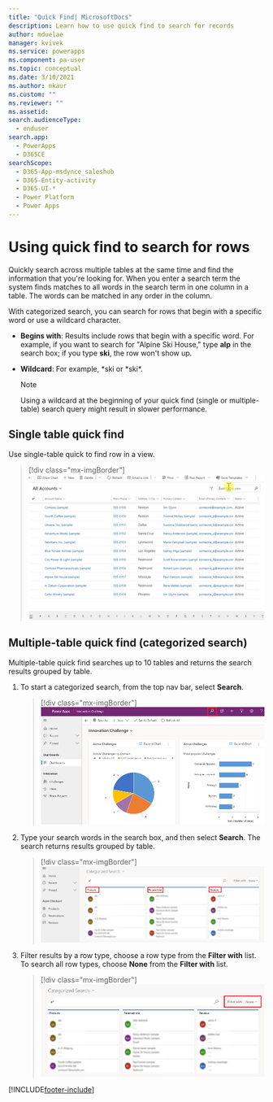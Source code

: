 ```yaml
---
title: "Quick Find| MicrosoftDocs"
description: Learn how to use quick find to search for records
author: mduelae
manager: kvivek
ms.service: powerapps
ms.component: pa-user
ms.topic: conceptual
ms.date: 3/10/2021
ms.author: mkaur
ms.custom: ""
ms.reviewer: ""
ms.assetid: 
search.audienceType: 
  - enduser
search.app: 
  - PowerApps
  - D365CE
searchScope:
  - D365-App-msdynce_saleshub
  - D365-Entity-activity
  - D365-UI-*
  - Power Platform
  - Power Apps
---
```


# Using quick find to search for rows

Quickly search across multiple tables at the same time and find the information that you're looking for. When you enter a search term the system finds matches to all words in the search term in one column in a table. The words can be matched in any order in the column.

With categorized search, you can search for rows that begin with a specific word or use a wildcard character.
  
- **Begins with**: Results include rows that begin with a specific word. For example, if you want to search for "Alpine Ski House," type **alp** in the search box; if you type **ski**, the row won't show up.  
  
- **Wildcard**: For example, *ski or *ski\*. 

  > [!NOTE]
  >  Using a wildcard at the beginning of your quick find (single or multiple-table) search query might result in slower performance.

## Single table quick find 

Use single-table quick to find row in a view.

   > [!div class="mx-imgBorder"]
   > ![Single-table Quick Find](media/quick-find-view-only.gif "Single-table quick find search box") 

## Multiple-table quick find (categorized search)

Multiple-table quick find searches up to 10 tables and returns the search results grouped by table.

1.  To start a categorized search, from the top nav bar, select **Search**.  

     > [!div class="mx-imgBorder"]
     > ![Global Search Button](media/global-search-button.png "Global search")
  
2.  Type your search words in the search box, and then select **Search**. The search returns results grouped by table. 

     > [!div class="mx-imgBorder"]
     > ![Categorized Search Results](media/categorized-search-results.png "Categorized search results page") 

 3. Filter results by a row type, choose a row type from the **Filter with** list. To search all row types, choose **None** from the **Filter with** list.  

    > [!div class="mx-imgBorder"]
    > ![Filtering Categorized Search Results](media/filter-categorized-search-results.png "Filtering categorized search results")  

  



[!INCLUDE[footer-include](../includes/footer-banner.md)]
